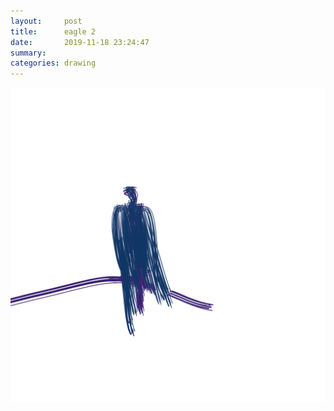 ```yaml
---
layout:     post
title:      eagle 2
date:       2019-11-18 23:24:47
summary:    
categories: drawing
---
```

![eagle 2](/images/diary/eagle-2.png ".")
